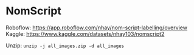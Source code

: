 # NomScript

Roboflow: https://app.roboflow.com/nhay/nom-script-labelling/overview
Kaggle: https://www.kaggle.com/datasets/nhay103/nomscript2

Unzip: `unzip -j all_images.zip -d all_images`
